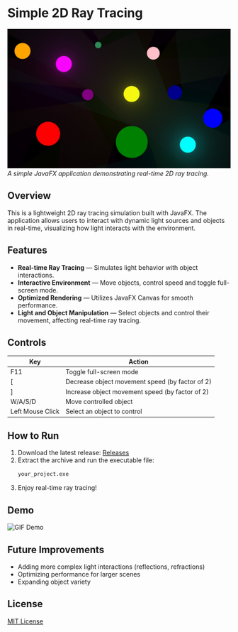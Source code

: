 # Simple 2D Ray Tracing

![Project Screenshot](assets/screenshot.jpg)  
*A simple JavaFX application demonstrating real-time 2D ray tracing.*

## Overview
This is a lightweight 2D ray tracing simulation built with JavaFX. The application allows users to interact with dynamic light sources and objects in real-time, visualizing how light interacts with the environment.

## Features
- **Real-time Ray Tracing** — Simulates light behavior with object interactions.
- **Interactive Environment** — Move objects, control speed and toggle full-screen mode.
- **Optimized Rendering** — Utilizes JavaFX Canvas for smooth performance.
- **Light and Object Manipulation** — Select objects and control their movement, affecting real-time ray tracing.

## Controls
| Key | Action |
|-----|--------|
| F11 | Toggle full-screen mode |
| [ | Decrease object movement speed (by factor of 2) |
| ] | Increase object movement speed (by factor of 2) |
| W/A/S/D | Move controlled object |
| Left Mouse Click | Select an object to control |

## How to Run
1. Download the latest release: [Releases](https://github.com/r0masaN/Simple2DRayTracing/releases)
2. Extract the archive and run the executable file:
   ```sh
   your_project.exe
   ```
3. Enjoy real-time ray tracing!

## Demo
![GIF Demo](assets/demo.gif)

## Future Improvements
- Adding more complex light interactions (reflections, refractions)
- Optimizing performance for larger scenes
- Expanding object variety

## License
[MIT License](LICENSE)
